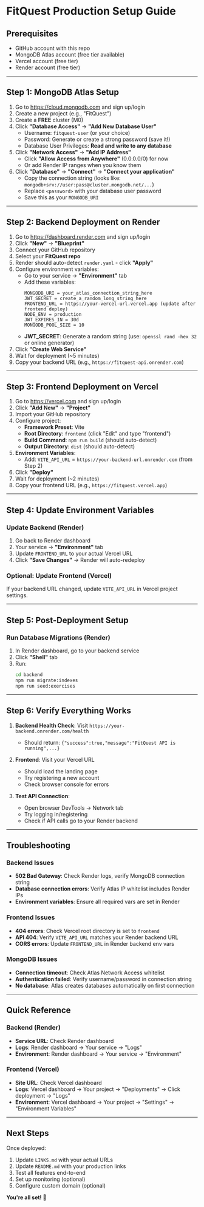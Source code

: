 # FitQuest Production Setup Guide

## Prerequisites
- GitHub account with this repo
- MongoDB Atlas account (free tier available)
- Vercel account (free tier)
- Render account (free tier)

---

## Step 1: MongoDB Atlas Setup

1. Go to https://cloud.mongodb.com and sign up/login
2. Create a new project (e.g., "FitQuest")
3. Create a **FREE** cluster (M0)
4. Click **"Database Access"** → **"Add New Database User"**
   - Username: `fitquest-user` (or your choice)
   - Password: Generate or create a strong password (save it!)
   - Database User Privileges: **Read and write to any database**
5. Click **"Network Access"** → **"Add IP Address"**
   - Click **"Allow Access from Anywhere"** (0.0.0.0/0) for now
   - Or add Render IP ranges when you know them
6. Click **"Database"** → **"Connect"** → **"Connect your application"**
   - Copy the connection string (looks like: `mongodb+srv://user:pass@cluster.mongodb.net/...`)
   - Replace `<password>` with your database user password
   - Save this as your `MONGODB_URI`

---

## Step 2: Backend Deployment on Render

1. Go to https://dashboard.render.com and sign up/login
2. Click **"New"** → **"Blueprint"**
3. Connect your GitHub repository
4. Select your **FitQuest repo**
5. Render should auto-detect `render.yaml` - click **"Apply"**
6. Configure environment variables:
   - Go to your service → **"Environment"** tab
   - Add these variables:
     ```
     MONGODB_URI = your_atlas_connection_string_here
     JWT_SECRET = create_a_random_long_string_here
     FRONTEND_URL = https://your-vercel-url.vercel.app (update after frontend deploy)
     NODE_ENV = production
     JWT_EXPIRES_IN = 30d
     MONGODB_POOL_SIZE = 10
     ```
   - **JWT_SECRET**: Generate a random string (use: `openssl rand -hex 32` or online generator)
7. Click **"Create Web Service"**
8. Wait for deployment (~5 minutes)
9. Copy your backend URL (e.g., `https://fitquest-api.onrender.com`)

---

## Step 3: Frontend Deployment on Vercel

1. Go to https://vercel.com and sign up/login
2. Click **"Add New"** → **"Project"**
3. Import your GitHub repository
4. Configure project:
   - **Framework Preset**: Vite
   - **Root Directory**: `frontend` (click "Edit" and type "frontend")
   - **Build Command**: `npm run build` (should auto-detect)
   - **Output Directory**: `dist` (should auto-detect)
5. **Environment Variables**:
   - Add: `VITE_API_URL` = `https://your-backend-url.onrender.com` (from Step 2)
6. Click **"Deploy"**
7. Wait for deployment (~2 minutes)
8. Copy your frontend URL (e.g., `https://fitquest.vercel.app`)

---

## Step 4: Update Environment Variables

### Update Backend (Render)
1. Go back to Render dashboard
2. Your service → **"Environment"** tab
3. Update `FRONTEND_URL` to your actual Vercel URL
4. Click **"Save Changes"** → Render will auto-redeploy

### Optional: Update Frontend (Vercel)
If your backend URL changed, update `VITE_API_URL` in Vercel project settings.

---

## Step 5: Post-Deployment Setup

### Run Database Migrations (Render)
1. In Render dashboard, go to your backend service
2. Click **"Shell"** tab
3. Run:
   ```bash
   cd backend
   npm run migrate:indexes
   npm run seed:exercises
   ```

---

## Step 6: Verify Everything Works

1. **Backend Health Check**: Visit `https://your-backend.onrender.com/health`
   - Should return: `{"success":true,"message":"FitQuest API is running",...}`

2. **Frontend**: Visit your Vercel URL
   - Should load the landing page
   - Try registering a new account
   - Check browser console for errors

3. **Test API Connection**:
   - Open browser DevTools → Network tab
   - Try logging in/registering
   - Check if API calls go to your Render backend

---

## Troubleshooting

### Backend Issues
- **502 Bad Gateway**: Check Render logs, verify MongoDB connection string
- **Database connection errors**: Verify Atlas IP whitelist includes Render IPs
- **Environment variables**: Ensure all required vars are set in Render

### Frontend Issues
- **404 errors**: Check Vercel root directory is set to `frontend`
- **API 404**: Verify `VITE_API_URL` matches your Render backend URL
- **CORS errors**: Update `FRONTEND_URL` in Render backend env vars

### MongoDB Issues
- **Connection timeout**: Check Atlas Network Access whitelist
- **Authentication failed**: Verify username/password in connection string
- **No database**: Atlas creates databases automatically on first connection

---

## Quick Reference

### Backend (Render)
- **Service URL**: Check Render dashboard
- **Logs**: Render dashboard → Your service → "Logs"
- **Environment**: Render dashboard → Your service → "Environment"

### Frontend (Vercel)
- **Site URL**: Check Vercel dashboard
- **Logs**: Vercel dashboard → Your project → "Deployments" → Click deployment → "Logs"
- **Environment**: Vercel dashboard → Your project → "Settings" → "Environment Variables"

---

## Next Steps

Once deployed:
1. Update `LINKS.md` with your actual URLs
2. Update `README.md` with your production links
3. Test all features end-to-end
4. Set up monitoring (optional)
5. Configure custom domain (optional)

**You're all set! 🚀**


